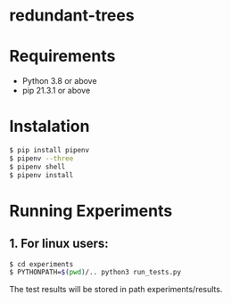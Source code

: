 # redundant-trees

# Requirements

- Python 3.8 or above
- pip 21.3.1 or above

[//]: # (- GraphViz:)

[//]: # ()

[//]: # (```bash)

[//]: # ($ sudo apt  install graphviz)

[//]: # (```)

[//]: # ()

[//]: # (- convert &#40;from ImageMagic&#41;:)

[//]: # ()

[//]: # (```bash)

[//]: # ($ sudo apt install imagemagick)

[//]: # (```)

[//]: # ()

[//]: # (If errors ocurred when debugging try remote the following lines from)

[//]: # (`/etc/ImageMagick-6/policy.xml` &#40;https://stackoverflow.com/a/59193253&#41;:)

[//]: # ()

[//]: # (```)

[//]: # (<!-- disable ghostscript format types -->)

[//]: # (<policy domain="coder" rights="none" pattern="PS" />)

[//]: # (<policy domain="coder" rights="none" pattern="PS2" />)

[//]: # (<policy domain="coder" rights="none" pattern="PS3" />)

[//]: # (<policy domain="coder" rights="none" pattern="EPS" />)

[//]: # (<policy domain="coder" rights="none" pattern="PDF" />)

[//]: # (<policy domain="coder" rights="none" pattern="XPS" />)

[//]: # ()

[//]: # (```)

[//]: # ()

[//]: # (Also try changing maximum width and height to 50 pixels, in file `/etc/ImageMagick/policy.xml`:)

[//]: # ()

[//]: # (```)

[//]: # (  <policy domain="resource" name="width" value="50KP"/>)

[//]: # (  <policy domain="resource" name="height" value="50KP"/>)

[//]: # (```)

# Instalation

```bash
$ pip install pipenv
$ pipenv --three
$ pipenv shell
$ pipenv install
```

# Running Experiments
## 1. For linux users:
 
```bash
$ cd experiments
$ PYTHONPATH=$(pwd)/.. python3 run_tests.py
```

The test results will be stored in path experiments/results.
